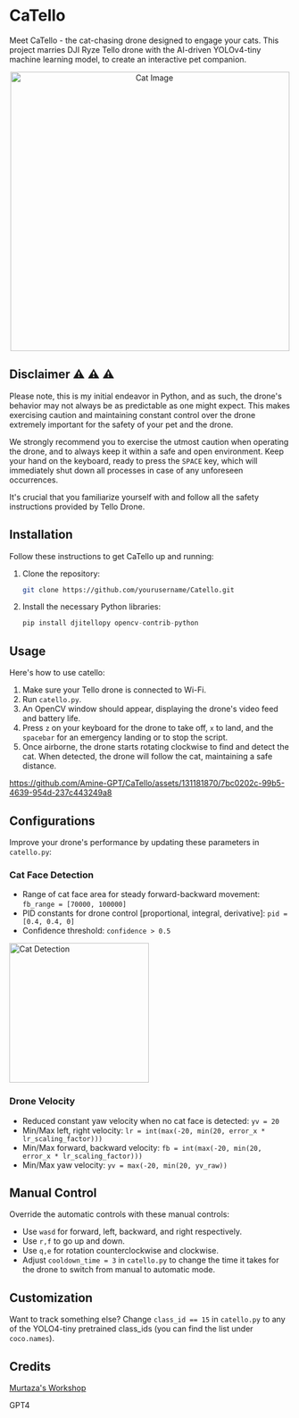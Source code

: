 # CaTello
Meet CaTello - the cat-chasing drone designed to engage your cats.
This project marries DJI Ryze Tello drone with the AI-driven YOLOv4-tiny machine learning model, to create an  interactive pet companion.

<div align="center">
    <img src="https://github.com/Amine-GPT/CaTello/assets/131181870/a8a54bd8-1669-4e31-8756-0854c1975464" alt="Cat Image" width="500" height="500"/>
</div>

## Disclaimer :warning: :warning: :warning: 
Please note, this is my initial endeavor in Python, and as such, the drone's behavior may not always be as predictable as one might expect. This makes exercising caution and maintaining constant control over the drone extremely important for the safety of your pet and the drone.

We strongly recommend you to exercise the utmost caution when operating the drone, and to always keep it within a safe and open environment. Keep your hand on the keyboard, ready to press the `SPACE` key, which will immediately shut down all processes in case of any unforeseen occurrences.

It's crucial that you familiarize yourself with and follow all the safety instructions provided by Tello Drone.

## Installation
Follow these instructions to get CaTello up and running:

1. Clone the repository: 
    ```bash
    git clone https://github.com/yourusername/Catello.git
    ```
2. Install the necessary Python libraries:
    ```python
    pip install djitellopy opencv-contrib-python
    ```
## Usage
Here's how to use catello:

1. Make sure your Tello drone is connected to Wi-Fi.
2. Run `catello.py`.
3. An OpenCV window should appear, displaying the drone's video feed and battery life.
4. Press `z` on your keyboard for the drone to take off, `x` to land, and the `spacebar` for an emergency landing or to stop the script.
5. Once airborne, the drone starts rotating clockwise to find and detect the cat. When detected, the drone will follow the cat, maintaining a safe distance.

https://github.com/Amine-GPT/CaTello/assets/131181870/7bc0202c-99b5-4639-954d-237c443249a8

## Configurations
Improve your drone's performance by updating these parameters in `catello.py`:

### Cat Face Detection
- Range of cat face area for steady forward-backward movement: `fb_range = [70000, 100000]`
- PID constants for drone control [proportional, integral, derivative]: `pid = [0.4, 0.4, 0]`
- Confidence threshold: `confidence > 0.5`

 <img src="https://github.com/Amine-GPT/CaTello/assets/131181870/adfda8b2-8d9f-4bef-9281-58268f3b7e29" alt="Cat Detection" width="250" height="250"/>

### Drone Velocity
- Reduced constant yaw velocity when no cat face is detected: `yv = 20`
- Min/Max left, right velocity: `lr = int(max(-20, min(20, error_x * lr_scaling_factor)))`
- Min/Max forward, backward velocity: `fb = int(max(-20, min(20, error_x * lr_scaling_factor)))`
- Min/Max yaw velocity: `yv = max(-20, min(20, yv_raw))`

## Manual Control
Override the automatic controls with these manual controls:

- Use `wasd` for forward, left, backward, and right respectively.
- Use `r,f` to go up and down.
- Use `q,e` for rotation counterclockwise and clockwise.
- Adjust `cooldown_time = 3` in `catello.py` to change the time it takes for the drone to switch from manual to automatic mode.

## Customization
Want to track something else? Change `class_id == 15` in `catello.py` to any of the YOLO4-tiny pretrained class_ids (you can find the list under `coco.names`).

## Credits
[Murtaza's Workshop](https://www.youtube.com/watch?v=LmEcyQnfpDA)

GPT4

